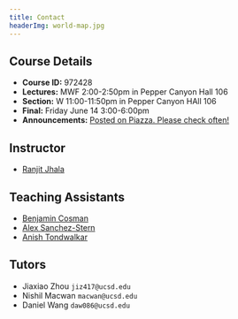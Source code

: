 ```yaml
---
title: Contact
headerImg: world-map.jpg
---
```



## Course Details

- **Course ID:**         972428
- **Lectures:**          MWF 2:00-2:50pm in Pepper Canyon Hall 106
- **Section:**           W 11:00-11:50pm in Pepper Canyon HAll 106
- **Final:**             Friday June 14 3:00-6:00pm
- **Announcements:**     [Posted on Piazza. Please check often!](https://piazza.com/ucsd/spring2019/cse130/)

## Instructor

- [Ranjit Jhala](https://cseweb.ucsd.edu/~rjhala)

## Teaching Assistants

- [Benjamin Cosman](https://cseweb.ucsd.edu/~blcosman/)
- [Alex Sanchez-Stern](https://cseweb.ucsd.edu/~alexss/)
- [Anish Tondwalkar](http://ani.sh/)

## Tutors

- Jiaxiao Zhou  `jiz417@ucsd.edu`
- Nishil Macwan `macwan@ucsd.edu`
- Daniel Wang   `daw086@ucsd.edu`
